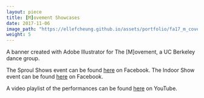 ```yaml
---
layout: piece
title: [M]ovement Showcases
date: 2017-11-06
image_path: "https://ellefcheung.github.io/assets/portfolio/fa17_m_cover_7-01.png"
weight: 5
---
```


A banner created with Adobe Illustrator for The [M]ovement, a UC Berkeley dance group.

The Sproul Shows event can be found [here](https://www.facebook.com/events/358717731240383/) on Facebook.
The Indoor Show event can be found [here](https://www.facebook.com/events/155625191709843/) on Facebook.

A video playlist of the performances can be found [here](https://www.youtube.com/watch?v=wnlDrZconIc&list=PL8YrTYYN_JTMzmenRrryxpgH9_snYNPkQ) on YouTube.